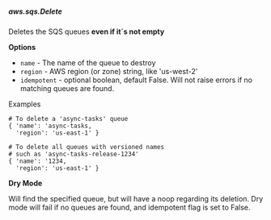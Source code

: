 ##### aws.sqs.Delete

Deletes the SQS queues **even if it`s not empty**

**Options**

  * `name` - The name of the queue to destroy
  * `region` - AWS region (or zone) string, like 'us-west-2'
  * `idempotent` - optional boolean, default False. Will not raise errors if no
                   matching queues are found.

Examples

    # To delete a 'async-tasks' queue
    { 'name': 'async-tasks,
      'region': 'us-east-1' }

    # To delete all queues with versioned names
    # such as 'async-tasks-release-1234'
    { 'name': '1234,
      'region': 'us-east-1' }

**Dry Mode**

Will find the specified queue, but will have a noop regarding its deletion.
Dry mode will fail if no queues are found, and idempotent flag is set to False.
